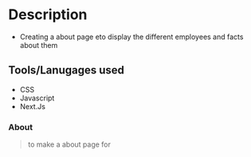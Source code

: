 # Description 
- Creating a about page eto display the different employees and facts about them 

## Tools/Lanugages used 
- CSS 
- Javascript 
- Next.Js

### About 
> to make a about page for 



